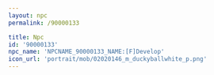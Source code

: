 ```yaml
---
layout: npc
permalink: /90000133

title: Npc
id: '90000133'
npc_name: 'NPCNAME_90000133_NAME:[F]Develop'
icon_url: 'portrait/mob/02020146_m_duckyballwhite_p.png'
---
```

